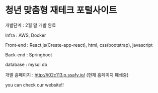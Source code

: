 # 청년 맞춤형 재테크 포털사이트

개발단계 : 2월 말 개발 완료

Infra : AWS, Docker


Front-end : React.js(Create-app-react), html, css(bootstrap), javascript


Back-end : Springboot  

   
database : mysql db


개발 홈페이지 : http://i02c113.p.ssafy.io/
(현재 홈페이지 폐쇄중)

you can check our website!!
